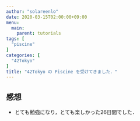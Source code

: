 ```yaml
---
author: "solareenlo"
date: 2020-03-15T02:00:00+09:00
menu:
  main:
    parent: tutorials
tags: [
  "piscine"
]
categories: [
  "42Tokyo"
]
title: "42Tokyo の Piscine を受けてきました．"
---
```


## 感想
- とても勉強になり，とても楽しかった26日間でした．
